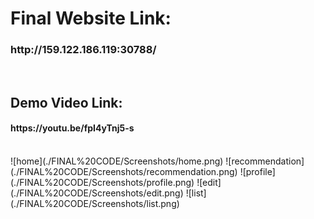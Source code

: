 <h1>Final Website Link:</h1> <h3>http://159.122.186.119:30788/</h3>
</br>
<h2>Demo Video Link:</h2> <h4>https://youtu.be/fpI4yTnj5-s</h4>
</br>
![home](./FINAL%20CODE/Screenshots/home.png)
![recommendation](./FINAL%20CODE/Screenshots/recommendation.png)
![profile](./FINAL%20CODE/Screenshots/profile.png)
![edit](./FINAL%20CODE/Screenshots/edit.png)
![list](./FINAL%20CODE/Screenshots/list.png)
